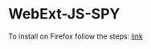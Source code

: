 # WebExt-JS-SPY
To install on Firefox follow the steps: [link](https://developer.mozilla.org/en-US/Add-ons/WebExtensions/Temporary_Installation_in_Firefox)
